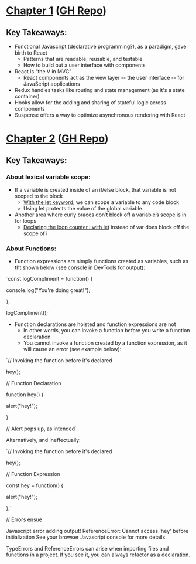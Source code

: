 # [Chapter 1](https://learning.oreilly.com/library/view/learning-react-2nd/9781492051718/ch01.html) ([GH Repo](https://github.com/MoonHighway/learning-react/tree/second-edition/chapter-01))

## Key Takeaways:

* Functional Javascript (declarative programming?), as a paradigm, gave birth to React
    * Patterns that are readable, reusable, and testable
    * How to build out a user interface with components
* React is “the V in MVC”
    * React components act as the view layer -- the user interface -- for JavaScript applications
* Redux handles tasks like routing and state management (as it's a state container)
* Hooks allow for the adding and sharing of stateful logic across components
* Suspense offers a way to optimize asynchronous rendering with React

# [Chapter 2](https://github.com/MoonHighway/learning-react/tree/second-edition/chapter-02) ([GH Repo](https://github.com/MoonHighway/learning-react/tree/second-edition/chapter-02))

## Key Takeaways:

### About lexical variable scope:

* If a variable is created inside of an if/else block, that variable is not scoped to the block
    * [With the let keyword](https://jsbin.com/gapoxa/4/edit?js,console), we can scope a variable to any code block
    * Using let protects the value of the global variable
* Another area where curly braces don’t block off a variable’s scope is in for loops
    * [Declaring the loop counter i with let](https://jsbin.com/gapoxa/6/edit?js,output) instead of var does block off the scope of i
    
### About Functions:

* Function expressions are simply functions created as variables, such as tht shown below (see console in DevTools for output):

`const logCompliment = function() {
    
  console.log("You're doing great!");
    
};

logCompliment();`

* Function declarations are hoisted and function expressions are not
    * In other words, you can invoke a function before you write a function declaration
    * You cannot invoke a function created by a function expression, as it will cause an error (see example below):
    
`// Invoking the function before it's declared

hey();

// Function Declaration

function hey() {
    
  alert("hey!");
    
}

// Alert pops up, as intended`

Alternatively, and ineffectually:

`// Invoking the function before it's declared

hey();

// Function Expression

const hey = function() {
    
  alert("hey!");
    
};`

// Errors ensue

Javascript error adding output!
ReferenceError: Cannot access 'hey' before initialization
See your browser Javascript console for more details.

TypeErrors and ReferenceErrors can arise when importing files and functions in a project. If you see it, you can always refactor as a declaration.
